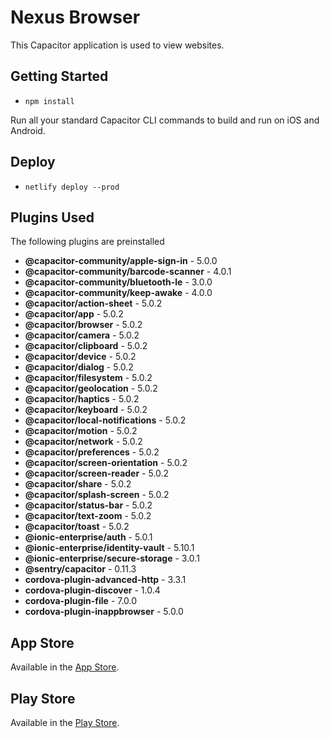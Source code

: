 # Nexus Browser

This Capacitor application is used to view websites.

## Getting Started
- `npm install`

Run all your standard Capacitor CLI commands to build and run on iOS and Android.

## Deploy
- `netlify deploy --prod`

## Plugins Used
The following plugins are preinstalled
<!--- Generated Plugins -->
 - **@capacitor-community/apple-sign-in** - 5.0.0
 - **@capacitor-community/barcode-scanner** - 4.0.1
 - **@capacitor-community/bluetooth-le** - 3.0.0
 - **@capacitor-community/keep-awake** - 4.0.0
 - **@capacitor/action-sheet** - 5.0.2
 - **@capacitor/app** - 5.0.2
 - **@capacitor/browser** - 5.0.2
 - **@capacitor/camera** - 5.0.2
 - **@capacitor/clipboard** - 5.0.2
 - **@capacitor/device** - 5.0.2
 - **@capacitor/dialog** - 5.0.2
 - **@capacitor/filesystem** - 5.0.2
 - **@capacitor/geolocation** - 5.0.2
 - **@capacitor/haptics** - 5.0.2
 - **@capacitor/keyboard** - 5.0.2
 - **@capacitor/local-notifications** - 5.0.2
 - **@capacitor/motion** - 5.0.2
 - **@capacitor/network** - 5.0.2
 - **@capacitor/preferences** - 5.0.2
 - **@capacitor/screen-orientation** - 5.0.2
 - **@capacitor/screen-reader** - 5.0.2
 - **@capacitor/share** - 5.0.2
 - **@capacitor/splash-screen** - 5.0.2
 - **@capacitor/status-bar** - 5.0.2
 - **@capacitor/text-zoom** - 5.0.2
 - **@capacitor/toast** - 5.0.2
 - **@ionic-enterprise/auth** - 5.0.1
 - **@ionic-enterprise/identity-vault** - 5.10.1
 - **@ionic-enterprise/secure-storage** - 3.0.1
 - **@sentry/capacitor** - 0.11.3
 - **cordova-plugin-advanced-http** - 3.3.1
 - **cordova-plugin-discover** - 1.0.4
 - **cordova-plugin-file** - 7.0.0
 - **cordova-plugin-inappbrowser** - 5.0.0
<!--- Generated Plugins End -->

## App Store

Available in the [App Store](https://apps.apple.com/us/app/nexus-web-browser/id6445866986).

## Play Store

Available in the [Play Store](https://play.google.com/store/apps/details?id=com.nexusconcepts.nexus).










